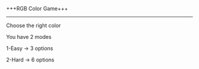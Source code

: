 +++RGB Color Game+++ 

----------------------

Choose the right color

You have 2 modes

1-Easy -> 3 options

2-Hard -> 6 options
